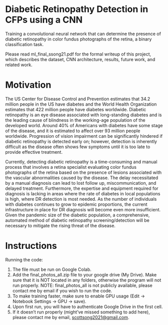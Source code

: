 # Diabetic Retinopathy Detection in CFPs using a CNN
Training a convolutional neural network that can determine the presence of diabetic retinopathy in color fundus photographs of the retina, a binary classification task.

Please read ml_final_ssong21.pdf for the formal writeup of this project, which describes the dataset, CNN architecture, results, future work, and related work.
# Motivation
The US Center for Disease Control and Prevention estimates that 34.2 million people in
the US have diabetes and the World Health Organization estimates that 422 million people have
diabetes worldwide. Diabetic retinopathy is an eye disease associated with long-standing
diabetes and is the leading cause of blindness in the working-age population of the developed
world. Around 40% of Americans with diabetes have some stage of the disease, and it is
estimated to affect over 93 million people worldwide. Progression of vision impairment can be
significantly hindered if diabetic retinopathy is detected early on; however, detection is
inherently difficult as the disease often shows few symptoms until it is too late to provide
effective treatment.

Currently, detecting diabetic retinopathy is a time-consuming and manual process that
involves a retina specialist evaluating color fundus photographs of the retina based on the
presence of lesions associated with the vascular abnormalities caused by the disease. The delay
necessitated by a manual diagnosis can lead to lost follow up, miscommunication, and delayed
treatment. Furthermore, the expertise and equipment required for diagnosis is lacking in areas
where the rate of diabetes in local populations is high, where DR detection is most needed. As
the number of individuals with diabetes continues to grow to epidemic proportions, the current
infrastructure in place for DR diagnosis will become even more insufficient. Given the pandemic
size of the diabetic population, a comprehensive, automated method of diabetic retinopathy
screening/detection will be necessary to mitigate the rising threat of the disease.



# Instructions
Running the code:
1. The file must be run on Google Colab.
2. Add the final_photos_all.zip file to your google drive (My Drive). Make sure that it is NOT located in any folders, otherwise the program will not run properly. NOTE: final_photos_all is not publicly available, please contact me by email if you wish to run the code.
3. To make training faster, make sure to enable GPU usage (Edit -> Notebook Settings -> GPU -> save).
4. Upon first run, you will have to authenticate Google Drive in the first cell.
5. If it doesn’t run properly (might’ve missed something to add here), please contact me by email, scottsong2021@gmail.com.
